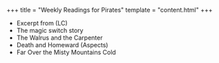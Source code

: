+++
title = "Weekly Readings for Pirates"
template = "content.html"
+++

+ Excerpt from (LC)
+ The magic switch story
+ The Walrus and the Carpenter
+ Death and Homeward (Aspects)
+ Far Over the Misty Mountains Cold
